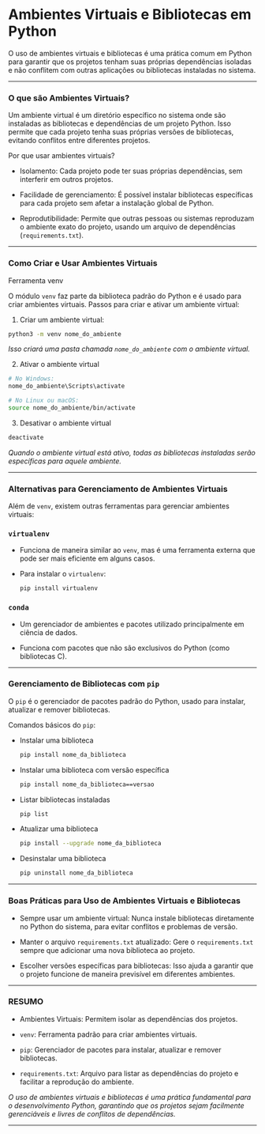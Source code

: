 
# Ambientes Virtuais e Bibliotecas em Python

  O uso de ambientes virtuais e bibliotecas é uma prática comum em Python para garantir que os projetos tenham suas próprias dependências isoladas e não conflitem com outras aplicações ou bibliotecas instaladas no sistema.
  
---

### O que são Ambientes Virtuais?

Um ambiente virtual é um diretório específico no sistema onde são instaladas as bibliotecas e dependências de um projeto Python. Isso permite que cada projeto tenha suas próprias versões de bibliotecas, evitando conflitos entre diferentes projetos.

Por que usar ambientes virtuais?

- Isolamento: Cada projeto pode ter suas próprias dependências, sem interferir em outros projetos.

- Facilidade de gerenciamento: É possível instalar bibliotecas 
    específicas para cada projeto sem afetar a instalação global de Python.

- Reprodutibilidade: Permite que outras pessoas ou sistemas reproduzam o ambiente exato do projeto, usando um arquivo de dependências 
    (`requirements.txt`).

---

### Como Criar e Usar Ambientes Virtuais

Ferramenta venv

O módulo `venv` faz parte da biblioteca padrão do Python e é usado para criar ambientes virtuais.
Passos para criar e ativar um ambiente virtual:

1. Criar um ambiente virtual:

~~~bash
python3 -m venv nome_do_ambiente
~~~

*Isso criará uma pasta chamada `nome_do_ambiente` com o ambiente virtual.*

2. Ativar o ambiente virtual

~~~bash
# No Windows:
nome_do_ambiente\Scripts\activate

# No Linux ou macOS:
source nome_do_ambiente/bin/activate
~~~

3. Desativar o ambiente virtual

~~~bash
deactivate
~~~

*Quando o ambiente virtual está ativo, todas as bibliotecas instaladas serão específicas para aquele ambiente.*

---

### Alternativas para Gerenciamento de Ambientes Virtuais

Além de `venv`, existem outras ferramentas para gerenciar ambientes virtuais:

### `virtualenv`

- Funciona de maneira similar ao `venv`, mas é uma ferramenta externa que pode ser mais eficiente em alguns casos.

- Para instalar o `virtualenv`:
    ~~~bash
    pip install virtualenv
    ~~~

### `conda`

- Um gerenciador de ambientes e pacotes utilizado principalmente em ciência de dados.

- Funciona com pacotes que não são exclusivos do Python (como bibliotecas C).

---

### Gerenciamento de Bibliotecas com `pip`

O `pip` é o gerenciador de pacotes padrão do Python, usado para instalar, atualizar e remover bibliotecas.

Comandos básicos do `pip`:

- Instalar uma biblioteca
    ~~~bash
    pip install nome_da_biblioteca
    ~~~

- Instalar uma biblioteca com versão específica
    ~~~bash
    pip install nome_da_biblioteca==versao
    ~~~

- Listar bibliotecas instaladas
    ~~~bash
    pip list
    ~~~

- Atualizar uma biblioteca
    ~~~bash
    pip install --upgrade nome_da_biblioteca
    ~~~

- Desinstalar uma biblioteca
    ~~~bash
    pip uninstall nome_da_biblioteca
    ~~~

---

### Boas Práticas para Uso de Ambientes Virtuais e Bibliotecas

- Sempre usar um ambiente virtual: Nunca instale bibliotecas diretamente no Python do sistema, para evitar conflitos e problemas de versão.

- Manter o arquivo `requirements.txt` atualizado: Gere o `requirements.txt` sempre que adicionar uma nova biblioteca ao projeto.

- Escolher versões específicas para bibliotecas: Isso ajuda a garantir que o projeto funcione de maneira previsível em diferentes ambientes.

---

### RESUMO

- Ambientes Virtuais: Permitem isolar as dependências dos projetos.

- `venv`: Ferramenta padrão para criar ambientes virtuais.

- `pip`: Gerenciador de pacotes para instalar, atualizar e remover bibliotecas.

- `requirements.txt`: Arquivo para listar as dependências do projeto e facilitar a reprodução do ambiente.

*O uso de ambientes virtuais e bibliotecas é uma prática fundamental para o desenvolvimento Python, garantindo que os projetos sejam facilmente gerenciáveis e livres de conflitos de dependências.*

---